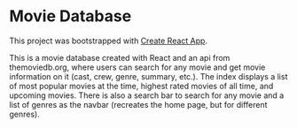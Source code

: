 # Movie Database

This project was bootstrapped with [Create React App](https://github.com/facebook/create-react-app).

This is a movie database created with React and an api from themoviedb.org, where users can search for any movie and get movie information on it (cast, crew, genre, summary, etc.). The index displays a list of most popular movies at the time, highest rated movies of all time, and upcoming movies. There is also a search bar to search for any movie and a list of genres as the navbar (recreates the home page, but for different genres).

